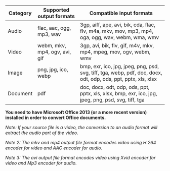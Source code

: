 Category 	| Supported output formats	| Compatible input formats
----------------|-------------------------------|----------------------------------------------------------------------------
 Audio		| flac, aac, ogg, mp3, wav	| 3gp, aiff, ape, avi, bik, cda, flac, flv, m4a, mkv, mov, mp3, mp4, oga, ogg, wav, webm, wma, wmv
 Video		| webm, mkv, mp4, ogv, avi, gif	| 3gp, avi, bik, flv, gif, m4v, mkv, mp4, mpeg, mov, ogv, webm, wmv
 Image		| png, jpg, ico, webp		| bmp, exr, ico, jpg, jpeg, png, psd, svg, tiff, tga, webp, pdf, doc, docx, odt, odp, ods, ppt, pptx, xls, xlsx
 Document       | pdf 				| doc, docx, odt, odp, ods, ppt, pptx, xls, xlsx, bmp, exr, ico, jpg, jpeg, png, psd, svg, tiff, tga

**You need to have Microsoft Office 2013 (or a more recent version) installed in order to convert Office documents.**

*Note: If your source file is a video, the conversion to an audio format will extract the audio part of the video.*

*Note 2: The mkv and mp4 output file format encodes video using H.264 encoder for video and AAC encoder for audio.*

*Note 3: The avi output file format encodes video using Xvid encoder for video and Mp3 encoder for audio.*